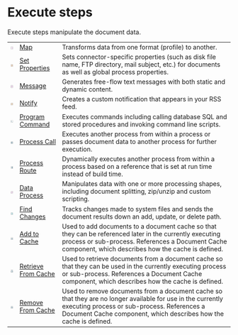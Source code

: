 # Execute steps

<head>
  <meta name="guidename" content="Integration"/>
  <meta name="context" content="GUID-1bcfafd3-d821-437e-88f0-ad10c9526eaf"/>
</head>


Execute steps manipulate the document data.

| | | |
| --- | --- | --- |
|![Map icon](../Images/step-ic-map-32_6c9d1742-59f2-4cf5-9a5f-0e6e0d488f14.jpg)|[Map](r-atm-Map_shape_a481eb4d-739a-46fb-b062-866d9d13f21a.md)|Transforms data from one format \(profile\) to another.|
|![Set Properties icon](../Images/step-ic-set-properties-32_f65f1524-add5-42a6-bebf-bb83b2fb02c1.jpg)|[Set Properties](r-atm-Set_Properties_shape_d99aaa70-ed9a-4792-b641-b94aea1254b9.md)|Sets connector-specific properties \(such as disk file name, FTP directory, mail subject, etc.\) for documents as well as global process properties.|
|![Message icon](../Images/step-ic-message-32_f9ed9fef-3df3-499c-91fd-aeb0198f07b4.jpg)|[Message](r-atm-Message_shape_d7f9fd28-857c-4550-ab7d-39d4817c4668.md)|Generates free-flow text messages with both static and dynamic content.|
|![Notify icon](../Images/step-ic-notify-32_92922dac-3cdb-468f-97fd-5340699d2a3c.jpg)|[Notify](r-atm-Notify_shape_370d8b10-3713-4ea1-95d6-a2e82db7928d.md)|Creates a custom notification that appears in your RSS feed.|
|![Program Command icon](../Images/step-ic-program-command-32_7e1581f0-d7be-457a-84cb-125dcf175910.jpg)|[Program Command](r-atm-Program_Command_shape_2bfcdb5d-04d2-4d7a-b50f-9c45eedd8744.md)|Executes commands including calling database SQL and stored procedures and invoking command line scripts.|
|![Process Call icon](../Images/step-ic-process-call-32_0a02413b-c876-48a2-9ff1-dddea14e200f.jpg)|[Process Call](r-atm-Process_Call_shape_cc0f1835-4d30-499f-8fd2-95d3c0997c85.md) |Executes another process from within a process or passes document data to another process for further execution.|
|![Process Route icon](../Images/step-ic-process-route-32_0b755932-0582-47ac-a494-cb50c2e90686.jpg)|[Process Route](r-atm-Process_Route_shape_5ee00436-fb63-43c1-8fcb-48f8c8829115.md) | Dynamically executes another process from within a process based on a reference that is set at run time instead of build time.|
|![Data Process icon](../Images/step-ic-data-process-32_29fab4ec-876b-4cb9-afe1-9db20a9d2409.jpg) |[Data Process](r-atm-Data_Process_shape_8d7ca2b4-b8a7-4820-a8fe-c85dedb12b5c.md) | Manipulates data with one or more processing shapes, including document splitting, zip/unzip and custom scripting.|
|![Find Changes icon](../Images/step-ic-find-changes-32_2d716f1b-bb77-4ad5-9966-a780f9a3cbb6.jpg)|[Find Changes](r-atm-Find_Changes_shape_96d76bf4-7d93-4430-ae3a-4d38a5871de5.md)|Tracks changes made to system files and sends the document results down an add, update, or delete path.|
|![Add to Cache icon](../Images/step-ic-add-to-cache-32_55d42bae-ed57-4200-884a-35644bc14b01.jpg) |[Add to Cache](r-atm-Add_to_Cache_shape_9723ab12-45da-4e64-aa85-c9449b587286.md) | Used to add documents to a document cache so that they can be referenced later in the currently executing process or sub-process. References a Document Cache component, which describes how the cache is defined.|
|![Load From Cache icon](../Images/step-ic-load-from-cache-32_55df297c-8f4f-45f3-924f-7c493f75b78d.jpg)|[Retrieve From Cache](r-atm-Retrieve_From_Cache_shape_aed8db7a-b2e1-4d40-b3af-ef9fa0e19864.md)|Used to retrieve documents from a document cache so that they can be used in the currently executing process or sub-process. References a Document Cache component, which describes how the cache is defined.|
|![](../Images/step-ic-remove-from-cache-32_c5b8e1c7-760c-4dc7-9fc5-e08609771a8a.jpg)|[Remove From Cache](r-atm-Remove_From_Cache_shape_2dfc4d0c-4492-4228-91b6-45445ef57b61.md)|Used to remove documents from a document cache so that they are no longer available for use in the currently executing process or sub-process. References a Document Cache component, which describes how the cache is defined.|
